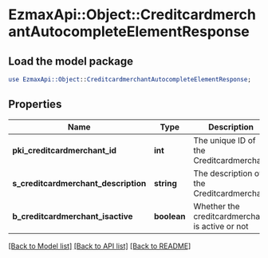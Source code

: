 # EzmaxApi::Object::CreditcardmerchantAutocompleteElementResponse

## Load the model package
```perl
use EzmaxApi::Object::CreditcardmerchantAutocompleteElementResponse;
```

## Properties
Name | Type | Description | Notes
------------ | ------------- | ------------- | -------------
**pki_creditcardmerchant_id** | **int** | The unique ID of the Creditcardmerchant | 
**s_creditcardmerchant_description** | **string** | The description of the Creditcardmerchant | 
**b_creditcardmerchant_isactive** | **boolean** | Whether the creditcardmerchant is active or not | 

[[Back to Model list]](../README.md#documentation-for-models) [[Back to API list]](../README.md#documentation-for-api-endpoints) [[Back to README]](../README.md)



